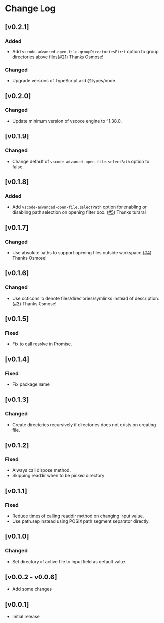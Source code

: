 # Change Log
## [v0.2.1]
### Added
- Add `vscode-advanced-open-file.groupDirectoriesFirst` option to group directories above files([#21](https://github.com/jit-y/vscode-advanced-open-file/pull/21/files)) Thanks Osmose!

### Changed
- Upgrade versions of TypeScript and @types/node.

## [v0.2.0]
### Changed
- Update minimum version of vscode engine to ^1.38.0.

## [v0.1.9]
### Changed
- Change default of `vscode-advanced-open-file.selectPath` option to false.

## [v0.1.8]
### Added
- Add `vscode-advanced-open-file.selectPath` option for enabling or disabling path selection on opening filter box. ([#5](https://github.com/jit-y/vscode-advanced-open-file/pull/12)) Thanks turara!

## [v0.1.7]
### Changed
- Use absolute paths to support opening files outside workspace.([#4](https://github.com/jit-y/vscode-advanced-open-file/pull/4)) Thanks Osmose!

## [v0.1.6]
### Changed
- Use octicons to denote files/directories/symlinks instead of description. ([#3](https://github.com/jit-y/vscode-advanced-open-file/pull/3)) Thanks Osmose!

## [v0.1.5]
### Fixed
- Fix to call resolve in Promise.

## [v0.1.4]
### Fixed
- Fix package name

## [v0.1.3]
### Changed
- Create directories recursively if directories does not exists on creating file.

## [v0.1.2]
### Fixed
- Always call dispose method.
- Skipping readdir when to be picked directory

## [v0.1.1]
### Fixed
- Reduce times of calling readdir method on changing input value.
- Use path.sep instead using POSIX path segment separator directly.

## [v0.1.0]
### Changed
- Set directory of active file to input field as default value.

## [v0.0.2 - v0.0.6]
- Add some changes

## [v0.0.1]
- Initial release
